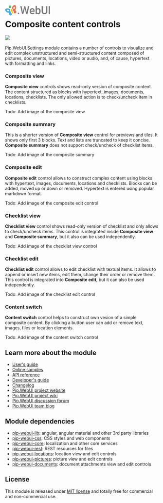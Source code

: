 # <img src="https://github.com/pip-webui/pip-webui/blob/master/doc/Logo.png" alt="Pip.WebUI Logo" style="max-width:30%"> <br/> Composite content controls

![](https://img.shields.io/badge/license-MIT-blue.svg)

Pip.WebUI.Settings module contains a number of controls to visualize and edit complex unstructured and semi-structured content composed of pictures, documents, locations, video or audio, and, of cause, hypertext with formatting and links.

### Composite view

**Composite view** controls shows read-only version of composite content. The content structured as blocks with hypertext, images, documents, locations, checklists. The only allowed action is to check/uncheck item in checklists.

Todo: Add image of the composite view

### Composite summary

This is a shorter version of **Composite view** control for previews and tiles. It shows only first 3 blocks. Text and lists are truncated to keep it concise. **Composite summary** does not support check/uncheck of checklist items.

Todo: Add image of the composite summary

### Composite edit

**Composite edit** control allows to construct complex content using blocks with hypertext, images, documents, locations and checklists. Blocks can be added, moved up or down or removed. Hypertext is entered using popular markdown format.

Todo: Add image of the composite edit control

### Checklist view

**Checklist view** control shows read-only version of checklist and only allows to check/uncheck items. This control is integrated inside **Composite view** and **Composite summary**, but it also can be used independently.

Todo: Add image of the checklist view control

### Checklist edit

**Checklist edit** control allows to edit checklist with textual items. It allows to append or insert new items, edit them, change their order or remove them. This control is integrated into **Composite edit**, but it can also be used independently.

Todo: Add image of the checklist edit control

### Content switch

**Content switch** control helps to construct own vesion of a simple composite content. By clicking a button user can add or remove text, images, files or location elements.

Todo: Add image of the content switch control


## Learn more about the module

- [User's guide](doc/UsersGuide.md)
- [Online samples](http://webui.pipdevs.com/pip-webui-composite/index.html)
- [API reference](http://webui-api.pipdevs.com/pip-webui-composite/index.html)
- [Developer's guide](doc/DevelopersGuide.md)
- [Changelog](CHANGELOG.md)
- [Pip.WebUI project website](http://www.pipwebui.org)
- [Pip.WebUI project wiki](https://github.com/pip-webui/pip-webui/wiki)
- [Pip.WebUI discussion forum](https://groups.google.com/forum/#!forum/pip-webui)
- [Pip.WebUI team blog](https://pip-webui.blogspot.com/)

## <a name="dependencies"></a>Module dependencies

* [pip-webui-lib](https://github.com/pip-webui/pip-webui-lib): angular, angular material and other 3rd party libraries
* [pip-webui-css](https://github.com/pip-webui/pip-webui-css): CSS styles and web components
* [pip-webui-core](https://github.com/pip-webui/pip-webui-core): localization and other core services
* [pip-webui-rest](https://github.com/pip-webui/pip-webui-rest): REST resources for files
* [pip-webui-locations](https://github.com/pip-webui/pip-webui-locations): location view and edit controls
* [pip-webui-pictures](https://github.com/pip-webui/pip-webui-pictures): picture view and edit controls
* [pip-webui-documents](https://github.com/pip-webui/pip-webui-documents): document attachments view and edit controls

## <a name="license"></a>License

This module is released under [MIT license](License) and totally free for commercial and non-commercial use.
